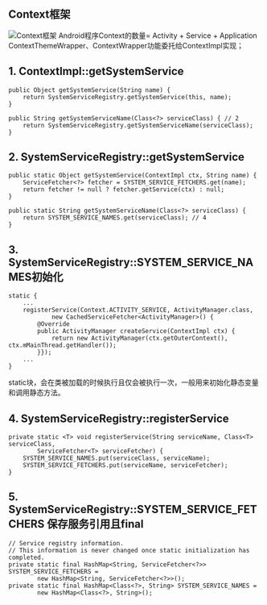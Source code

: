 ## Context框架
![Context框架](http://upload-images.jianshu.io/upload_images/1187237-1b4c0cd31fd0193f.png?imageMogr2/auto-orient/strip%7CimageView2/2/w/1240)
Android程序Context的数量= Activity + Service + Application
ContextThemeWrapper、ContextWrapper功能委托给ContextImpl实现；

## 1. ContextImpl::getSystemService
```
public Object getSystemService(String name) {
    return SystemServiceRegistry.getSystemService(this, name);
}

public String getSystemServiceName(Class<?> serviceClass) { // 2
    return SystemServiceRegistry.getSystemServiceName(serviceClass);
}
```

## 2. SystemServiceRegistry::getSystemService 
```
public static Object getSystemService(ContextImpl ctx, String name) {
    ServiceFetcher<?> fetcher = SYSTEM_SERVICE_FETCHERS.get(name);
    return fetcher != null ? fetcher.getService(ctx) : null;
}

public static String getSystemServiceName(Class<?> serviceClass) {
    return SYSTEM_SERVICE_NAMES.get(serviceClass); // 4
}
```

## 3. SystemServiceRegistry::SYSTEM_SERVICE_NAMES初始化
```
static {
    ...
    registerService(Context.ACTIVITY_SERVICE, ActivityManager.class,
            new CachedServiceFetcher<ActivityManager>() {
        @Override
        public ActivityManager createService(ContextImpl ctx) {
            return new ActivityManager(ctx.getOuterContext(), ctx.mMainThread.getHandler());
        }});
    ...
}
```
static块，会在类被加载的时候执行且仅会被执行一次，一般用来初始化静态变量和调用静态方法。

## 4. SystemServiceRegistry::registerService
```
private static <T> void registerService(String serviceName, Class<T> serviceClass,
        ServiceFetcher<T> serviceFetcher) {
    SYSTEM_SERVICE_NAMES.put(serviceClass, serviceName);
    SYSTEM_SERVICE_FETCHERS.put(serviceName, serviceFetcher);
}
```

## 5. SystemServiceRegistry::SYSTEM_SERVICE_FETCHERS 保存服务引用且final
```
// Service registry information.
// This information is never changed once static initialization has completed.
private static final HashMap<String, ServiceFetcher<?>> SYSTEM_SERVICE_FETCHERS =
        new HashMap<String, ServiceFetcher<?>>();
private static final HashMap<Class<?>, String> SYSTEM_SERVICE_NAMES =
        new HashMap<Class<?>, String>();
```
